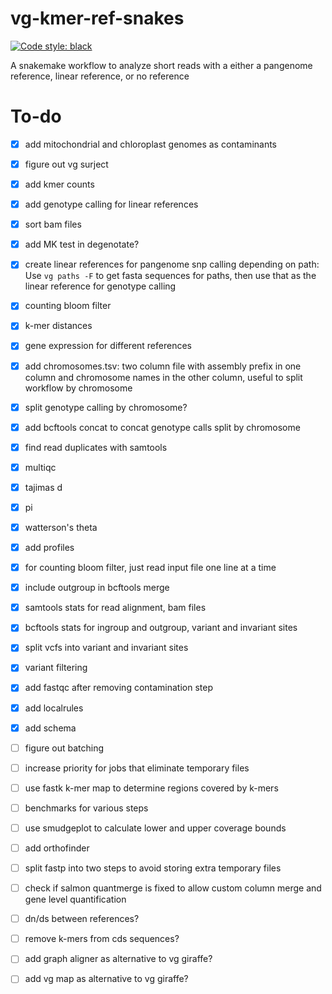 # vg-kmer-ref-snakes

[![Code style: black](https://img.shields.io/badge/code%20style-black-000000.svg)](https://github.com/psf/black)

A snakemake workflow to analyze short reads with a either a pangenome reference, linear reference, or no reference

# To-do

- [x] add mitochondrial and chloroplast genomes as contaminants

- [x] figure out vg surject

- [x] add kmer counts

- [x] add genotype calling for linear references

- [x] sort bam files

- [x] add MK test in degenotate?

- [x] create linear references for pangenome snp calling depending on path: Use `vg paths -F` to get fasta sequences for paths, then use that as the linear reference for genotype calling

- [x] counting bloom filter

- [x] k-mer distances

- [x] gene expression for different references

- [x] add chromosomes.tsv: two column file with assembly prefix in one column and chromosome names in the other column, useful to split workflow by chromosome 

- [x] split genotype calling by chromosome?

- [x] add bcftools concat to concat genotype calls split by chromosome

- [x] find read duplicates with samtools

- [x] multiqc

- [x] tajimas d

- [x] pi

- [x] watterson's theta

- [x] add profiles

- [x] for counting bloom filter, just read input file one line at a time

- [x] include outgroup in bcftools merge

- [x] samtools stats for read alignment, bam files

- [x] bcftools stats for ingroup and outgroup, variant and invariant sites

- [x] split vcfs into variant and invariant sites

- [x] variant filtering

- [x] add fastqc after removing contamination step

- [x] add localrules

- [x] add schema

- [ ] figure out batching

- [ ] increase priority for jobs that eliminate temporary files

- [ ] use fastk k-mer map to determine regions covered by k-mers

- [ ] benchmarks for various steps

- [ ] use smudgeplot to calculate lower and upper coverage bounds

- [ ] add orthofinder

- [ ] split fastp into two steps to avoid storing extra temporary files

- [ ] check if salmon quantmerge is fixed to allow custom column merge and gene level quantification

- [ ] dn/ds between references?

- [ ] remove k-mers from cds sequences?

- [ ] add graph aligner as alternative to vg giraffe?

- [ ] add vg map as alternative to vg giraffe?
